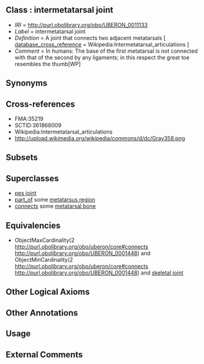 
## Class : intermetatarsal joint

 * *IRI* = http://purl.obolibrary.org/obo/UBERON_0011133
 * *Label* = intermetatarsal joint
 * *Definition* = A joint that connects two adjacent metatarsals [ [database_cross_reference](../../ef/oboInOwl#hasDbXref.md) = Wikipedia:Intermetatarsal_articulations ]
 * *Comment* = In humans: The base of the first metatarsal is not connected with that of the second by any ligaments; in this respect the great toe resembles the thumb[WP]

## Synonyms


## Cross-references

 * FMA:35219
 * SCTID:361868009
 * Wikipedia:Intermetatarsal_articulations
 * http://upload.wikimedia.org/wikipedia/commons/d/dc/Gray358.png

## Subsets


## Superclasses

 * [pes joint](../../UBERON/87/UBERON_0001487.md)
 * [part_of](../../BFO/50/BFO_0000050.md) some [metatarsus region](../../UBERON/83/UBERON_0000983.md)
 * [connects](../../ts/core#connects.md) some [metatarsal bone](../../UBERON/48/UBERON_0001448.md)

## Equivalencies

 * ObjectMaxCardinality(2 <http://purl.obolibrary.org/obo/uberon/core#connects> <http://purl.obolibrary.org/obo/UBERON_0001448>) and ObjectMinCardinality(2 <http://purl.obolibrary.org/obo/uberon/core#connects> <http://purl.obolibrary.org/obo/UBERON_0001448>) and [skeletal joint](../../UBERON/82/UBERON_0000982.md)

## Other Logical Axioms


## Other Annotations


## Usage


## External Comments

